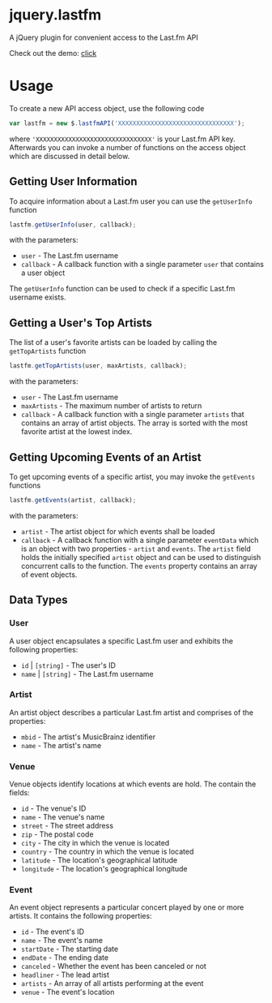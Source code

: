 jquery.lastfm
=============

A jQuery plugin for convenient access to the Last.fm API

Check out the demo: [click](http://htmlpreview.github.io/?https://github.com/Johennes/jquery.lastfm/blob/master/demo/index.html)

# Usage

To create a new API access object, use the following code

```javascript
var lastfm = new $.lastfmAPI('XXXXXXXXXXXXXXXXXXXXXXXXXXXXXXXX');
```

where `'XXXXXXXXXXXXXXXXXXXXXXXXXXXXXXXX'` is your Last.fm API key.
Afterwards you can invoke a number of functions on the access object
which are discussed in detail below.

## Getting User Information

To acquire information about a Last.fm user you can use the
`getUserInfo` function

```javascript
lastfm.getUserInfo(user, callback);
```

with the parameters:

* `user` - The Last.fm username
* `callback` - A callback function with a single parameter `user`
that contains a user object

The `getUserInfo` function can be used to check if a specific Last.fm
username exists.

## Getting a User's Top Artists

The list of a user's favorite artists can be loaded by calling the
`getTopArtists` function

```javascript
lastfm.getTopArtists(user, maxArtists, callback);
```

with the parameters:

* `user` - The Last.fm username
* `maxArtists` - The maximum number of artists to return
* `callback` - A callback function with a single parameter `artists`
that contains an array of artist objects. The array is sorted with the
most favorite artist at the lowest index.

## Getting Upcoming Events of an Artist

To get upcoming events of a specific artist, you may invoke the
`getEvents` functions

```javascript
lastfm.getEvents(artist, callback);
```

with the parameters:

* `artist` - The artist object for which events shall be loaded
* `callback` - A callback function with a single parameter `eventData`
which is an object with two properties - `artist` and `events`. The
`artist` field holds the initially specified `artist` object and can be
used to distinguish concurrent calls to the function. The `events`
property contains an array of event objects.

## Data Types

### User

A user object encapsulates a specific Last.fm user and exhibits the
following properties:

* `id` | `[string]` - The user's ID
* `name` | `[string]` - The Last.fm username

### Artist

An artist object describes a particular Last.fm artist and comprises of
the properties:

* `mbid` - The artist's MusicBrainz identifier
* `name` - The artist's name

### Venue

Venue objects identify locations at which events are hold. The contain
the fields:

* `id` - The venue's ID
* `name` - The venue's name
* `street` - The street address
* `zip` - The postal code
* `city` - The city in which the venue is located
* `country` - The country in which the venue is located
* `latitude` - The location's geographical latitude
* `longitude` - The location's geographical longitude

### Event

An event object represents a particular concert played by one or more
artists. It contains the following properties:

* `id` - The event's ID
* `name` - The event's name
* `startDate` - The starting date
* `endDate` - The ending date
* `canceled` - Whether the event has been canceled or not
* `headliner` - The lead artist
* `artists` - An array of all artists performing at the event
* `venue` - The event's location
